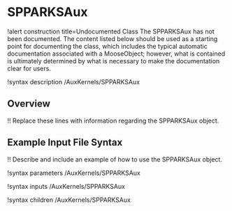 # SPPARKSAux

!alert construction title=Undocumented Class
The SPPARKSAux has not been documented. The content listed below should be used as a starting point for
documenting the class, which includes the typical automatic documentation associated with a
MooseObject; however, what is contained is ultimately determined by what is necessary to make the
documentation clear for users.

!syntax description /AuxKernels/SPPARKSAux

## Overview

!! Replace these lines with information regarding the SPPARKSAux object.

## Example Input File Syntax

!! Describe and include an example of how to use the SPPARKSAux object.

!syntax parameters /AuxKernels/SPPARKSAux

!syntax inputs /AuxKernels/SPPARKSAux

!syntax children /AuxKernels/SPPARKSAux
